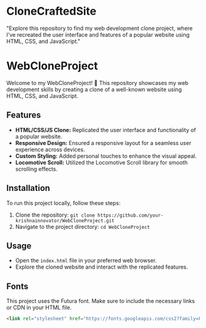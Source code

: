 # CloneCraftedSite
"Explore this repository to find my web development clone project, where I've recreated the user interface and features of a popular website using HTML, CSS, and JavaScript."

# WebCloneProject

Welcome to my WebCloneProject! 🚀 This repository showcases my web development skills by creating a clone of a well-known website using HTML, CSS, and JavaScript.

## Features

- **HTML/CSS/JS Clone:** Replicated the user interface and functionality of a popular website.
- **Responsive Design:** Ensured a responsive layout for a seamless user experience across devices.
- **Custom Styling:** Added personal touches to enhance the visual appeal.
- **Locomotive Scroll:** Utilized the Locomotive Scroll library for smooth scrolling effects.

## Installation

To run this project locally, follow these steps:

1. Clone the repository: `git clone https://github.com/your-krishnainnovator/WebCloneProject.git`
2. Navigate to the project directory: `cd WebCloneProject`

## Usage

- Open the `index.html` file in your preferred web browser.
- Explore the cloned website and interact with the replicated features.

## Fonts

This project uses the Futura font. Make sure to include the necessary links or CDN in your HTML file.

```html
<link rel="stylesheet" href="https://fonts.googleapis.com/css2?family=Futura&display=swap">
